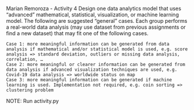 Marian Remoroza - Activity 4
Design one data analytics model that uses “advanced” mathematical, statistical, visualization, or machine learning model. The following are suggested “general” cases. Each group performs a real-world data analysis (may use dataset from previous assignments or find a new dataset) that may fit one of the following cases.

    Case 1: more meaningful information can be generated from data analysis if mathematical and/or statistical model is used, e.g. score analysis => standard deviation, outliers or missing data analysis, correlation, …
    Case 2: more meaningful or clearer information can be generated from data analysis if advanced visualization techniques are used, e.g. Covid-19 data analysis => worldwide status on map
    Case 3: more meaningful information can be generated if machine learning is used. Implementation not required, e.g. coin sorting => clustering problem

NOTE: Run activity.py
